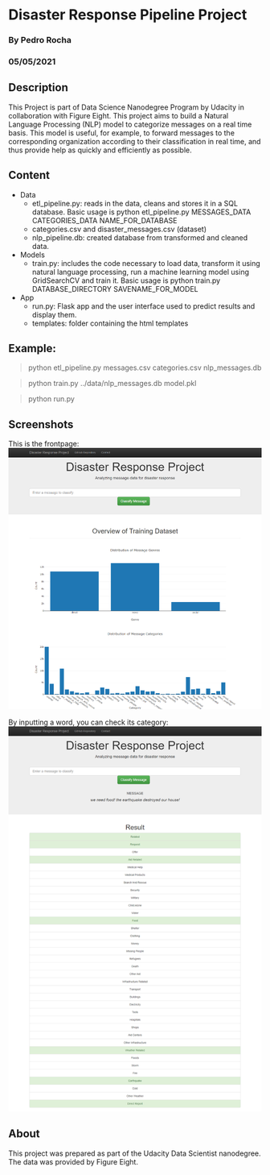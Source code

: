 # Disaster Response Pipeline Project
### By Pedro Rocha
### 05/05/2021

## Description
This Project is part of Data Science Nanodegree Program by Udacity in collaboration with Figure Eight. 
This project aims to build a Natural Language Processing (NLP) model to categorize messages on a real time basis.
This model is useful, for example, to forward messages to the corresponding organization according to their classification in real time, and thus provide help as quickly and efficiently as possible.

## Content
- Data
  - etl_pipeline.py: reads in the data, cleans and stores it in a SQL database. Basic usage is python etl_pipeline.py MESSAGES_DATA CATEGORIES_DATA NAME_FOR_DATABASE
  - categories.csv and disaster_messages.csv (dataset)
  - nlp_pipeline.db: created database from transformed and cleaned data.
- Models
  - train.py: includes the code necessary to load data, transform it using natural language processing, run a machine learning model using GridSearchCV and train it. Basic usage is python train.py DATABASE_DIRECTORY SAVENAME_FOR_MODEL  
- App
  - run.py: Flask app and the user interface used to predict results and display them.
  - templates: folder containing the html templates

## Example:
> python etl_pipeline.py messages.csv categories.csv nlp_messages.db

> python train.py ../data/nlp_messages.db model.pkl

> python run.py

## Screenshots
This is the frontpage:
![Alt text](https://github.com/rocha-p/emergency-msg-classificator/blob/main/disasters-front-page.png)

By inputting a word, you can check its category:
![Alt text](https://github.com/rocha-p/emergency-msg-classificator/blob/main/disasters-results.png)

## About
This project was prepared as part of the Udacity Data Scientist nanodegree. The data was provided by Figure Eight. 
